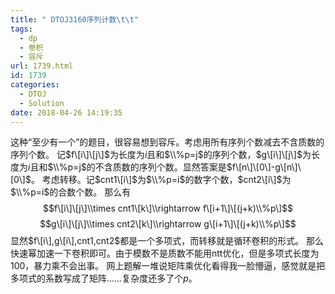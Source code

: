 ```yaml
---
title: " DTOJ3160序列计数\t\t"
tags:
  - dp
  - 卷积
  - 容斥
url: 1739.html
id: 1739
categories:
  - DTOJ
  - Solution
date: 2018-04-26 14:19:35
---
```


这种“至少有一个”的题目，很容易想到容斥。考虑用所有序列个数减去不含质数的序列个数。 记$f\[i\]\[j\]$为长度为$i$且和$\\%p=j$的序列个数，$g\[i\]\[j\]$为长度为$i$且和$\\%p=j$的不含质数的序列个数。显然答案是$f\[n\]\[0\]-g\[n\]\[0\]$。 考虑转移。记$cnt1\[i\]$为$\\%p=i$的数字个数，$cnt2\[i\]$为$\\%p=i$的合数个数。 那么有 $$f\[i\]\[j\]\\times cnt1\[k\]\\rightarrow f\[i+1\]\[(j+k)\\%p\]$$ $$g\[i\]\[j\]\\times cnt2\[k\]\\rightarrow g\[i+1\]\[(j+k)\\%p\]$$ 显然$f\[i\],g\[i\],cnt1,cnt2$都是一个多项式，而转移就是循环卷积的形式。 那么快速幂加速一下卷积即可。由于模数不是质数不能用ntt优化，但是多项式长度为$100$，暴力乘不会出事。 网上题解一堆说矩阵乘优化看得我一脸懵逼，感觉就是把多项式的系数写成了矩阵……复杂度还多了个$p$。
